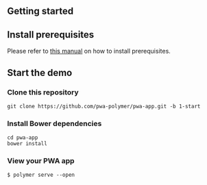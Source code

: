## Getting started

## Install prerequisites

Please refer to [this manual](https://github.com/pwa-polymer/number-input-element#install-prerequisites) on how to install prerequisites.

## Start the demo

### Clone this repository

```
git clone https://github.com/pwa-polymer/pwa-app.git -b 1-start
```

### Install Bower dependencies

```
cd pwa-app
bower install
```

### View your PWA app

```
$ polymer serve --open
```
